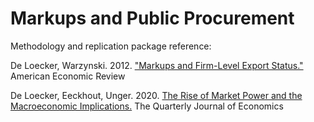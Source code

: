 # Markups and Public Procurement

Methodology and replication package reference: 

De Loecker, Warzynski. 2012. ["Markups and Firm-Level Export Status."](https://www.aeaweb.org/articles?id=10.1257/aer.102.6.2437) American Economic Review

De Loecker, Eeckhout, Unger. 2020. [The Rise of Market Power and the Macroeconomic Implications.](https://academic.oup.com/qje/article/135/2/561/5714769?login=true) The Quarterly Journal of Economics
    




